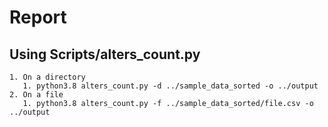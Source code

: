 # Report

## Using Scripts/alters_count.py

    1. On a directory 
       1. python3.8 alters_count.py -d ../sample_data_sorted -o ../output
    2. On a file
       1. python3.8 alters_count.py -f ../sample_data_sorted/file.csv -o ../output
